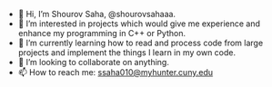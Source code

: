 - 👋 Hi, I’m Shourov Saha, @shourovsahaaa.
- 👀 I’m interested in projects which would give me experience and enhance my programming in C++ or Python. 
- 🌱 I’m currently learning how to read and process code from large projects and implement the things I learn in my own code.
- 💞️ I’m looking to collaborate on anything.
- 📫 How to reach me: ssaha010@myhunter.cuny.edu

<!---
shourovsahaaa/shourovsahaaa is a ✨ special ✨ repository because its `README.md` (this file) appears on your GitHub profile.
You can click the Preview link to take a look at your changes.
--->
